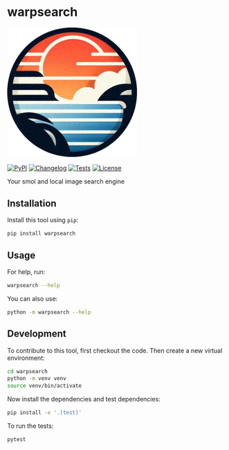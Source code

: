 # warpsearch

<p align="left">
  <img src="logo.png" width="300">
</p>


[![PyPI](https://img.shields.io/pypi/v/warpsearch.svg)](https://pypi.org/project/warpsearch/)
[![Changelog](https://img.shields.io/github/v/release/adtygan/warpsearch?include_prereleases&label=changelog)](https://github.com/adtygan/warpsearch/releases)
[![Tests](https://github.com/adtygan/warpsearch/actions/workflows/test.yml/badge.svg)](https://github.com/adtygan/warpsearch/actions/workflows/test.yml)
[![License](https://img.shields.io/badge/license-Apache%202.0-blue.svg)](https://github.com/adtygan/warpsearch/blob/master/LICENSE)

Your smol and local image search engine

## Installation

Install this tool using `pip`:
```bash
pip install warpsearch
```
## Usage

For help, run:
```bash
warpsearch --help
```
You can also use:
```bash
python -m warpsearch --help
```
## Development

To contribute to this tool, first checkout the code. Then create a new virtual environment:
```bash
cd warpsearch
python -m venv venv
source venv/bin/activate
```
Now install the dependencies and test dependencies:
```bash
pip install -e '.[test]'
```
To run the tests:
```bash
pytest
```
